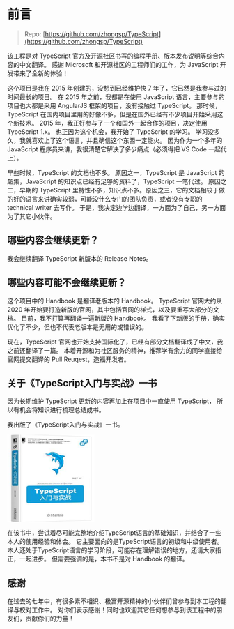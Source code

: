 # 前言

> Repo: [https://github.com/zhongsp/TypeScript](https://github.com/zhongsp/TypeScript)

该工程是对 TypeScript 官方及开源社区书写的编程手册、版本发布说明等综合内容的中文翻译。
感谢 Microsoft 和开源社区的工程师们的工作，为 JavaScript 开发带来了全新的体验！

这个项目是我在 2015 年创建的，没想到已经维护快 7 年了，它已然是我参与过的时间最长的项目。
在 2015 年之前，我都是在使用 JavaScript 语言，主要参与的项目也大都是采用 AngularJS 框架的项目，没有接触过 TypeScript。
那时候，TypeScript 在国内项目里用的好像不多，但是在国外已经有不少项目开始采用这个新技术。
2015 年，我正好参与了一个和国外一起合作的项目，决定使用 TypeScript 1.x。
也正因为这个机会，我开始了 TypeScript 的学习。
学习没多久，我就喜欢上了这个语言，并且确信这个东西一定能火。
因为作为一个多年的 JavaScript 程序员来讲，我很清楚它解决了多少痛点（必须得把 VS Code 一起代上）。

早些时候，TypeScript 的文档也不多。
原因之一，TypeScript 是 JavaScript 的超集，JavaScript 的知识点已经有足够的资料了，TypeScript 一笔代过。
原因之二，早期的 TypeScript 里特性不多，知识点不多。原因之三，它的文档相较于做的好的语言来讲确实较弱，可能没什么专门的团队负责，或者没有专职的 technical writer 去写作。
于是，我决定边学边翻译，一方面为了自己，另一方面为了其它小伙伴。

## 哪些内容会继续更新？

我会继续翻译 TypeScript 新版本的 Release Notes。

## 哪些内容可能不会继续更新？

这个项目中的 Handbook 是翻译老版本的 Handbook。
TypeScript 官网大约从 2020 年开始要打造新版的官网，其中包括官网的样式，以及要重写大部分的文档。
目前，我不打算再翻译一遍新版的 Handbook。
我看了下新版的手册，确实优化了不少，但也不代表老版本是无用的或错误的。

现在，TypeScript 官网也开始支持国际化了，已经有部分文档翻译成了中文，我之前还翻译了一篇。
本着开源和为社区服务的精神，推荐学有余力的同学直接给官网提交翻译的 Pull Reuqest，造福开发者。

## 关于《TypeScript入门与实战》一书

因为长期维护 TypeScript 更新的内容再加上在项目中一直使用 TypeScript，
所以有机会将知识进行梳理总结成书。

我出版了《TypeScript入门与实战》一书。

<a href="https://github.com/zhongsp/TypeScript/issues/310"><img src="./zh/misc/ts-intro.png" alt="TypeScript入门与实战" width="200px" height="200px" style="vertical-align: bottom;"></a>

在该书中，尝试着尽可能完整地介绍TypeScript语言的基础知识，并结合了一些本人的使用经验和体会。
它主要面向的是TypeScript语言的初级和中级使用者。
本人还处于TypeScript语言的学习阶段，可能存在理解错误的地方，还请大家指正，一起进步。
但需要强调的是，本书不是对 Handbook 的翻译。

## 感谢

在过去的七年中，有很多素不相识、极富开源精神的小伙伴们曾参与到本工程的翻译与校对工作中。
对你们表示感谢！同时也欢迎其它任何想参与到该工程中的朋友们，贡献你们的力量！
